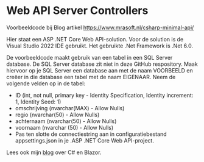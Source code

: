 # Web API Server Controllers
Voorbeeldcode bij Blog artikel https://www.mrasoft.nl/csharp-minimal-api/

Hier staat een ASP .NET Core Web API-solution. Voor de solution is de Visual Studio 2022 IDE gebruikt. Het gebruikte .Net Framework is .Net 6.0.

De voorbeeldcode maakt gebruik van een tabel in een SQL Server database. De SQL Server database zit niet in deze GitHub respository. Maak hiervoor op je SQL Server een database aan met de naam VOORBEELD en creëer in die database een tabel met de naam EIGENAAR. Neem de volgende velden op in de tabel:

- ID (int, not null, primary key - Identity Specification, Identity increment: 1, Identity Seed: 1)
- omschrijving (nvarchar(MAX) - Allow Nulls)
- regio (nvarchar(50) - Allow Nulls)
- achternaam (nvarchar(50) - Allow Nulls)
- voornaam (nvarchar (50) - Allow Nulls)
- Pas ten slotte de connectiestring aan in configuratiebestand appsettings.json in je .ASP .NET Core Web API-project.

Lees ook mijn [blog](https://www.mrasoft.nl) over C# en Blazor.
